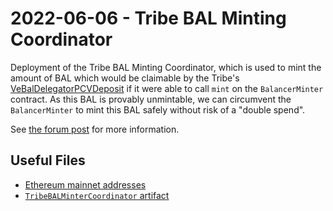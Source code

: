 # 2022-06-06 - Tribe BAL Minting Coordinator

<!-- markdown-link-check-disable-next-line -->
Deployment of the Tribe BAL Minting Coordinator, which is used to mint the amount of BAL which would be claimable by the Tribe's [VeBalDelegatorPCVDeposit](https://etherscan.io/address/0xc4EAc760C2C631eE0b064E39888b89158ff808B2#code) if it were able to call `mint` on the `BalancerMinter` contract. As this BAL is provably unmintable, we can circumvent the `BalancerMinter` to mint this BAL safely without risk of a "double spend".

See [the forum post](https://forum.balancer.fi/t/tribe-dao-unclaimable-bal-rewards/3196) for more information.

## Useful Files

- [Ethereum mainnet addresses](./output/mainnet.json)
- [`TribeBALMinterCoordinator` artifact](./artifact/TribeBALMinterCoordinator.json)
